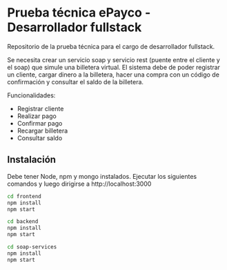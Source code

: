 # Prueba técnica ePayco - Desarrollador fullstack
Repositorio de la prueba técnica para el cargo de desarrollador fullstack.

Se necesita crear un servicio soap y servicio rest (puente entre el cliente y el
soap) que simule una billetera virtual.
El sistema debe de poder registrar un cliente, cargar dinero a la billetera, hacer
una compra con un código de confirmación y consultar el saldo de la billetera.

Funcionalidades:
- Registrar cliente
- Realizar pago
- Confirmar pago
- Recargar billetera
- Consultar saldo

## Instalación

Debe tener Node, npm y mongo instalados. Ejecutar los siguientes comandos y luego dirigirse a http://localhost:3000

```bash
cd frontend
npm install
npm start
```
```bash
cd backend
npm install
npm start
```

```bash
cd soap-services
npm install
npm start
```